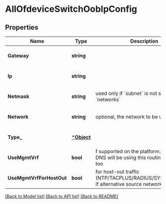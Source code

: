 # AllOfdeviceSwitchOobIpConfig

## Properties
Name | Type | Description | Notes
------------ | ------------- | ------------- | -------------
**Gateway** | **string** |  | [optional] [default to null]
**Ip** | **string** |  | [optional] [default to null]
**Netmask** | **string** | used only if &#x60;subnet&#x60; is not specified in &#x60;networks&#x60; | [optional] [default to null]
**Network** | **string** | optional, the network to be used for mgmt | [optional] [default to null]
**Type_** | [***Object**](.md) |  | [optional] [default to null]
**UseMgmtVrf** | **bool** | f supported on the platform. If enabled, DNS will be using this routing-instance, too | [optional] [default to false]
**UseMgmtVrfForHostOut** | **bool** | for host-out traffic (NTP/TACPLUS/RADIUS/SYSLOG/SNMP), if alternative source network/ip is desired | [optional] [default to false]

[[Back to Model list]](../README.md#documentation-for-models) [[Back to API list]](../README.md#documentation-for-api-endpoints) [[Back to README]](../README.md)


